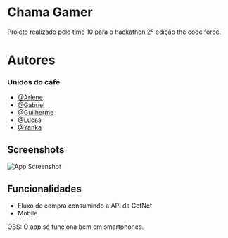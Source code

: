 
# Chama Gamer

Projeto realizado pelo time 10 para o hackathon 2º edição the code force.


# Autores

### Unidos do café
- [@Arlene](https://www.linkedin.com/mwlite/in/arlene-ferreira-gusmao)
- [@Gabriel](https://www.linkedin.com/in/gabriel-branco)
- [@Guilherme](https://www.linkedin.com/in/guilhermeevencio)
- [@Lucas](https://www.linkedin.com/in/lucasporta)
- [@Yanka](https://www.linkedin.com/in/yanka-lins-166097118)






## Screenshots

![App Screenshot](https://drive.google.com/file/d/1pUVt3K8QG2UhSlzZ1-uq35W_deKHuM76/view?usp=sharing)



## Funcionalidades

- Fluxo de compra consumindo a API da GetNet
- Mobile

OBS: O app só funciona bem em smartphones.

